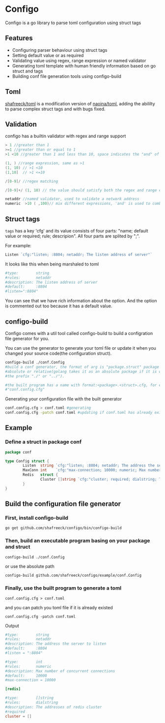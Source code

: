 # Configo
Configo is a go library to parse toml configuration using struct tags

## Features
* Configuring parser behaviour using struct tags
* Setting default value or as required
* Validating value using regex, range expression or named validator
* Generating toml template with human friendly information based on go struct and tags
* Building conf file generation tools using configo-build

## Toml
[shafreeck/toml](https://github.com/shafreeck/toml) is a modification version of [naoina/toml](https://github.com/naoina/toml),
adding the abililty to parse complex struct tags and with bugs fixed.

## Validation
configo has a builtin validator with regex and range support

```go
> 1 //greater than 1
>=1 //greater than or equal to 1
>1 <10 //greater than 1 and less than 10, space indicates the "and" of rules

(1, ) //range expression, same as >1
(1, 10) // >1 <10
(1,10]  // >1 <=10

/[0-9]/ //regex matching

/[0-9]+/ (1, 10) // the value should satisfy both the regex and range expression

netaddr //named validator, used to validate a network address
numeric  >10 ( ,100)// mix different expressions, 'and' is used to combine all expressions
```

## Struct tags

`tags` has a key 'cfg' and its value consists of four parts: "name; default value or required; rule; descripion".
All four parts are splited by ";".

For example:
```go
Listen `cfg:"listen; :8804; netaddr; The listen address of server"`
```

It looks like this when being marshaled to toml
```toml
#type:        string
#rules:       netaddr
#description: The listen address of server
#default:     :8804
#listen=":8804"
```

You can see that we have rich information about the option. And the option is commented out too because it has a default value.

## configo-build
Configo comes with a util tool called configo-build to build a configration file generator for you.

You can use the generator to generate your toml file or update it when you changed your source code(the configuration struct).

```sh
configo-build ./conf.Config
#build a conf generator, the format of arg is "package.struct" package can be
#absolute or relative(golang takes it as an absolute package if it is without
#the prefix "./" or "../").

#the built program has a name with format:<package>.<struct>.cfg, for example
#"conf.config.cfg"
```

Generating your configuration file with the built generator
```sh
conf.config.cfg > conf.toml #generating
conf.config.cfg -patch conf.toml #updating if conf.toml has already existed
```

## Example

### Define a struct in package conf
```go
package conf

type Config struct {
        Listen  string `cfg:"listen; :8804; netaddr; The address the server to listen"`
        MaxConn int    `cfg:"max-connection; 10000; numeric; Max number of concurrent connections"`
        Redis   struct {
                Cluster []string `cfg:"cluster; required; dialstring; The addresses of redis cluster"`
        }
}
```

## Build the configuration file generator

### First, install configo-build
```sh
go get github.com/shafreeck/configo/bin/configo-build
```

### Then, build an executable program basing on your package and struct
```sh
configo-build ./conf.Config
```
or use the absolute path
```sh
configo-build github.com/shafreeck/configo/example/conf.Config
```
### Finally, use the built program to generate a toml
```
conf.config.cfg > conf.toml
```
and you can patch you toml file if it is already existed
```
conf.config.cfg -patch conf.toml
```

Output

```toml
#type:        string
#rules:       netaddr
#description: The address the server to listen
#default:     :8804
#listen = ":8804"

#type:        int
#rules:       numeric
#description: Max number of concurrent connections
#default:     10000
#max-connection = 10000

[redis]

#type:        []string
#rules:       dialstring
#description: The addresses of redis cluster
#required
cluster = []
```
